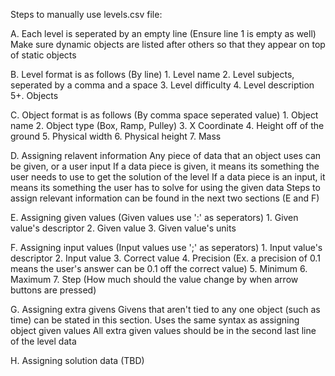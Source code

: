 Steps to manually use levels.csv file:

A. Each level is seperated by an empty line (Ensure line 1 is empty as well)
    Make sure dynamic objects are listed after others so that they appear on top of static objects

B. Level format is as follows (By line)
    1. Level name
    2. Level subjects, seperated by a comma and a space
    3. Level difficulty
    4. Level description
    5+. Objects
    
C. Object format is as follows (By comma space seperated value)
    1. Object name
    2. Object type (Box, Ramp, Pulley)
    3. X Coordinate
    4. Height off of the ground
    5. Physical width
    6. Physical height
    7. Mass

D. Assigning relavent information
    Any piece of data that an object uses can be given, or a user input
    If a data piece is given, it means its something the user needs to use to get the solution of the level
    If a data piece is an input, it means its something the user has to solve for using the given data
    Steps to assign relevant information can be found in the next two sections (E and F)

E. Assigning given values (Given values use ':' as seperators)
    1. Given value's descriptor
    2. Given value
    3. Given value's units

F. Assigning input values (Input values use ';' as seperators)
    1. Input value's descriptor
    2. Input value
    3. Correct value
    4. Precision (Ex. a precision of 0.1 means the user's answer can be 0.1 off the correct value)
    5. Minimum
    6. Maximum
    7. Step (How much should the value change by when arrow buttons are pressed)

G. Assigning extra givens
    Givens that aren't tied to any one object (such as time) can be stated in this section.
    Uses the same syntax as assigning object given values
    All extra given values should be in the second last line of the level data

H. Assigning solution data
    (TBD)